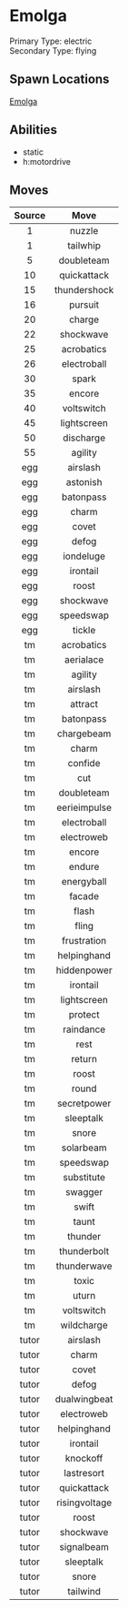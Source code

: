 # Emolga  
Primary Type: electric  
Secondary Type: flying  
  
## Spawn Locations  
[Emolga](/data/spawn_presets/emolga.md)  
  
## Abilities  
  * static
  * h:motordrive
  
  
## Moves  
  
| Source | Move |  
|:---:|:---:|  
| 1 | nuzzle |  
| 1 | tailwhip |  
| 5 | doubleteam |  
| 10 | quickattack |  
| 15 | thundershock |  
| 16 | pursuit |  
| 20 | charge |  
| 22 | shockwave |  
| 25 | acrobatics |  
| 26 | electroball |  
| 30 | spark |  
| 35 | encore |  
| 40 | voltswitch |  
| 45 | lightscreen |  
| 50 | discharge |  
| 55 | agility |  
| egg | airslash |  
| egg | astonish |  
| egg | batonpass |  
| egg | charm |  
| egg | covet |  
| egg | defog |  
| egg | iondeluge |  
| egg | irontail |  
| egg | roost |  
| egg | shockwave |  
| egg | speedswap |  
| egg | tickle |  
| tm | acrobatics |  
| tm | aerialace |  
| tm | agility |  
| tm | airslash |  
| tm | attract |  
| tm | batonpass |  
| tm | chargebeam |  
| tm | charm |  
| tm | confide |  
| tm | cut |  
| tm | doubleteam |  
| tm | eerieimpulse |  
| tm | electroball |  
| tm | electroweb |  
| tm | encore |  
| tm | endure |  
| tm | energyball |  
| tm | facade |  
| tm | flash |  
| tm | fling |  
| tm | frustration |  
| tm | helpinghand |  
| tm | hiddenpower |  
| tm | irontail |  
| tm | lightscreen |  
| tm | protect |  
| tm | raindance |  
| tm | rest |  
| tm | return |  
| tm | roost |  
| tm | round |  
| tm | secretpower |  
| tm | sleeptalk |  
| tm | snore |  
| tm | solarbeam |  
| tm | speedswap |  
| tm | substitute |  
| tm | swagger |  
| tm | swift |  
| tm | taunt |  
| tm | thunder |  
| tm | thunderbolt |  
| tm | thunderwave |  
| tm | toxic |  
| tm | uturn |  
| tm | voltswitch |  
| tm | wildcharge |  
| tutor | airslash |  
| tutor | charm |  
| tutor | covet |  
| tutor | defog |  
| tutor | dualwingbeat |  
| tutor | electroweb |  
| tutor | helpinghand |  
| tutor | irontail |  
| tutor | knockoff |  
| tutor | lastresort |  
| tutor | quickattack |  
| tutor | risingvoltage |  
| tutor | roost |  
| tutor | shockwave |  
| tutor | signalbeam |  
| tutor | sleeptalk |  
| tutor | snore |  
| tutor | tailwind |  
  
